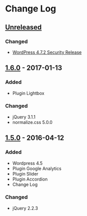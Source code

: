 # Change Log

## [Unreleased]

### Changed
- [WordPress 4.7.2 Security Release][WordPress-Release-4.7.2]

## [1.6.0] - 2017-01-13

### Added
- Plugin Lightbox

### Changed
- jQuery 3.1.1
- normalize.css 5.0.0

## [1.5.0] - 2016-04-12

### Added
- Wordpress 4.5
- Plugin Google Analytics
- Plugin Slider
- Plugin Accordion
- Change Log

### Changed
- jQuery 2.2.3

[Unreleased]: https://github.com/tronsha/wp-installer/compare/v1.6.0...HEAD
[1.6.0]: https://github.com/tronsha/wp-installer/compare/v1.5.0...v1.6.0
[1.5.0]: https://github.com/tronsha/wp-installer/compare/v1.4.1...v1.5.0

[WordPress-Release-4.7.2]: https://wordpress.org/news/2017/01/wordpress-4-7-2-security-release/